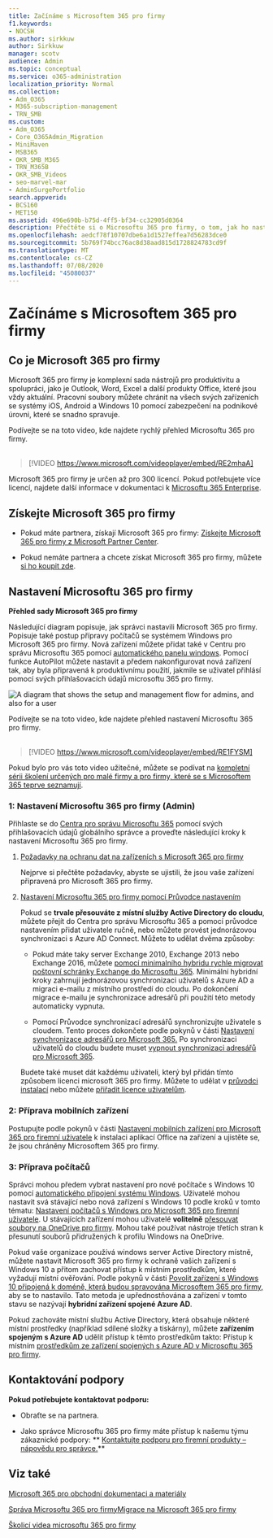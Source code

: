 ```yaml
---
title: Začínáme s Microsoftem 365 pro firmy
f1.keywords:
- NOCSH
ms.author: sirkkuw
author: Sirkkuw
manager: scotv
audience: Admin
ms.topic: conceptual
ms.service: o365-administration
localization_priority: Normal
ms.collection:
- Adm_O365
- M365-subscription-management
- TRN_SMB
ms.custom:
- Adm_O365
- Core_O365Admin_Migration
- MiniMaven
- MSB365
- OKR_SMB_M365
- TRN_M365B
- OKR_SMB_Videos
- seo-marvel-mar
- AdminSurgePortfolio
search.appverid:
- BCS160
- MET150
ms.assetid: 496e690b-b75d-4ff5-bf34-cc32905d0364
description: Přečtěte si o Microsoftu 365 pro firmy, o tom, jak ho nastavit a jak připravit zařízení a počítače uživatelů, abyste zajistili, že jsou chráněni Microsoftem 365 pro firmy.
ms.openlocfilehash: aedcf78f10707dbe6a1d1527effea7d56283dce0
ms.sourcegitcommit: 5b769f74bcc76ac8d38aad815d1728824783cd9f
ms.translationtype: MT
ms.contentlocale: cs-CZ
ms.lasthandoff: 07/08/2020
ms.locfileid: "45080037"
---
```

# <a name="get-started-with-microsoft-365-for-business"></a>Začínáme s Microsoftem 365 pro firmy

## <a name="what-is-microsoft-365-for-business"></a>Co je Microsoft 365 pro firmy

Microsoft 365 pro firmy je komplexní sada nástrojů pro produktivitu a spolupráci, jako je Outlook, Word, Excel a další produkty Office, které jsou vždy aktuální. Pracovní soubory můžete chránit na všech svých zařízeních se systémy iOS, Android a Windows 10 pomocí zabezpečení na podnikové úrovni, které se snadno spravuje.

Podívejte se na toto video, kde najdete rychlý přehled Microsoftu 365 pro firmy.<br><br>

> [!VIDEO https://www.microsoft.com/videoplayer/embed/RE2mhaA] 
  
Microsoft 365 pro firmy je určen až pro 300 licencí. Pokud potřebujete více licencí, najdete další informace v dokumentaci k [Microsoftu 365 Enterprise](https://go.microsoft.com/fwlink/p/?linkid=860986). 
  
## <a name="get-microsoft-365-for-business"></a>Získejte Microsoft 365 pro firmy

- Pokud máte partnera, získají Microsoft 365 pro firmy: [Získejte Microsoft 365 pro firmy z Microsoft Partner Center](get-microsoft-365-business.md).
    
- Pokud nemáte partnera a chcete získat Microsoft 365 pro firmy, můžete [si ho koupit zde](https://www.microsoft.com/microsoft-365/business).
    
## <a name="set-up-microsoft-365-for-business"></a>Nastavení Microsoftu 365 pro firmy

 **Přehled sady Microsoft 365 pro firmy**
  
Následující diagram popisuje, jak správci nastavili Microsoft 365 pro firmy. Popisuje také postup přípravy počítačů se systémem Windows pro Microsoft 365 pro firmy. Nová zařízení můžete přidat také v Centru pro správu Microsoftu 365 pomocí [automatického panelu windows](add-autopilot-devices-and-profile.md). Pomocí funkce AutoPilot můžete nastavit a předem nakonfigurovat nová zařízení tak, aby byla připravená k produktivnímu použití, jakmile se uživatel přihlásí pomocí svých přihlašovacích údajů microsoftu 365 pro firmy.
  
![A diagram that shows the setup and management flow for admins, and also for a user](../media/249f81fc-7e79-44c7-8425-3a0b7b651c3b.png)

Podívejte se na toto video, kde najdete přehled nastavení Microsoftu 365 pro firmy.<br><br>

> [!VIDEO https://www.microsoft.com/videoplayer/embed/RE1FYSM] 

Pokud bylo pro vás toto video užitečné, můžete se podívat na [kompletní sérii školení určených pro malé firmy a pro firmy, které se s Microsoftem 365 teprve seznamují](https://support.microsoft.com/office/6ab4bbcd-79cf-4000-a0bd-d42ce4d12816).

  
### <a name="1-set-up-microsoft-365-for-business-admin"></a>1: Nastavení Microsoftu 365 pro firmy (Admin)

Přihlaste se do [Centra pro správu Microsoftu 365](https://portal.office.com/adminportal/home) pomocí svých přihlašovacích údajů globálního správce a proveďte následující kroky k nastavení Microsoftu 365 pro firmy. 
  
1. [Požadavky na ochranu dat na zařízeních s Microsoft 365 pro firmy](pre-requisites-for-data-protection.md)
    
    Nejprve si přečtěte požadavky, abyste se ujistili, že jsou vaše zařízení připravená pro Microsoft 365 pro firmy.
    
2. [Nastavení Microsoftu 365 pro firmy pomocí Průvodce nastavením](set-up.md)
    
    Pokud se **trvale přesouváte z místní služby Active Directory do cloudu**, můžete přejít do Centra pro správu Microsoftu 365 a pomocí průvodce nastavením přidat uživatele ručně, nebo můžete provést jednorázovou synchronizaci s Azure AD Connect. Můžete to udělat dvěma způsoby: 
    
    - Pokud máte taky server Exchange 2010, Exchange 2013 nebo Exchange 2016, můžete [pomocí minimalního hybridu rychle migrovat poštovní schránky Exchange do Microsoftu 365](https://docs.microsoft.com/Exchange/mailbox-migration/use-minimal-hybrid-to-quickly-migrate). Minimální hybridní kroky zahrnují jednorázovou synchronizaci uživatelů s Azure AD a migraci e-mailu z místního prostředí do cloudu. Po dokončení migrace e-mailu je synchronizace adresářů při použití této metody automaticky vypnuta.
    
    - Pomocí Průvodce synchronizací adresářů synchronizujte uživatele s cloudem. Tento proces dokončete podle pokynů v části [Nastavení synchronizace adresářů pro Microsoft 365.](https://docs.microsoft.com/office365/enterprise/set-up-directory-synchronization) Po synchronizaci uživatelů do cloudu budete muset [vypnout synchronizaci adresářů pro Microsoft 365](https://docs.microsoft.com/office365/enterprise/turn-off-directory-synchronization).
    
    Budete také muset dát každému uživateli, který byl přidán tímto způsobem licenci microsoft 365 pro firmy. Můžete to udělat v [průvodci instalací](set-up.md) nebo můžete [přiřadit licence uživatelům](../admin/manage/assign-licenses-to-users.md).
    
### <a name="2-prepare-mobile-devices"></a>2: Příprava mobilních zařízení

Postupujte podle pokynů v části [Nastavení mobilních zařízení pro Microsoft 365 pro firemní uživatele](set-up-mobile-devices.md) k instalaci aplikací Office na zařízení a ujistěte se, že jsou chráněny Microsoftem 365 pro firmy. 
  
### <a name="3-prepare-pcs"></a>3: Příprava počítačů

Správci mohou předem vybrat nastavení pro nové počítače s Windows 10 pomocí [automatického připojení systému Windows](add-autopilot-devices-and-profile.md). Uživatelé mohou nastavit svá stávající nebo nová zařízení s Windows 10 podle kroků v tomto tématu: [Nastavení počítačů s Windows pro Microsoft 365 pro firemní uživatele](set-up-windows-devices.md). U stávajících zařízení mohou uživatelé **volitelně** [přesouvat soubory na OneDrive pro firmy](move-files-to-onedrive.md). Mohou také používat nástroje třetích stran k přesunutí souborů přidružených k profilu Windows na OneDrive.
  
Pokud vaše organizace používá windows server Active Directory místně, můžete nastavit Microsoft 365 pro firmy k ochraně vašich zařízení s Windows 10 a přitom zachovat přístup k místním prostředkům, které vyžadují místní ověřování. Podle pokynů v části [Povolit zařízení s Windows 10 připojená k doméně, která budou spravována Microsoftem 365 pro firmy,](manage-windows-devices.md) aby se to nastavilo. Tato metoda je upřednostňována a zařízení v tomto stavu se nazývají **hybridní zařízení spojené Azure AD**. 
  
Pokud zachováte místní službu Active Directory, která obsahuje některé místní prostředky (například sdílené složky a tiskárny), můžete **zařízením spojeným s Azure AD** udělit přístup k těmto prostředkům takto: Přístup k místním [prostředkům ze zařízení spojených s Azure AD v Microsoftu 365 pro firmy](access-resources.md).
  
  
## <a name="contact-support"></a>Kontaktování podpory

 **Pokud potřebujete kontaktovat podporu:**
  
- Obraťte se na partnera.
    
- Jako správce Microsoftu 365 pro firmy máte přístup k našemu týmu zákaznické podpory: ** [Kontaktujte podporu pro firemní produkty – nápovědu pro správce.](https://docs.microsoft.com/microsoft-365/admin/contact-support-for-business-products)**
    
## <a name="see-also"></a>Viz také

[Microsoft 365 pro obchodní dokumentaci a materiály](https://go.microsoft.com/fwlink/p/?linkid=853701)
  
[Správa Microsoftu 365 pro firmy](manage.md)[Migrace na Microsoft 365 pro firmy](migrate-to-microsoft-365-business.md)

[Školicí videa microsoftu 365 pro firmy](https://support.microsoft.com/office/6ab4bbcd-79cf-4000-a0bd-d42ce4d12816) 
